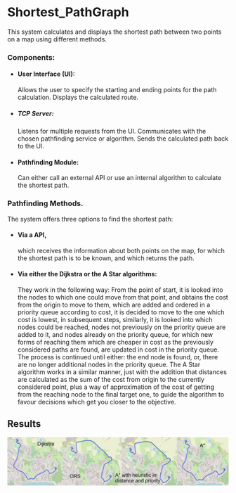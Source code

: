 # Shortest_PathGraph
This system calculates and displays the shortest path between two points on a map using different methods.

### Components: 

- #### User Interface (UI):
  Allows the user to specify the starting and ending points for the path calculation. Displays the calculated route.

- ##### TCP Server:
  Listens for multiple requests from the UI. Communicates with the chosen pathfinding service or algorithm. Sends the calculated path back to the UI.

- #### Pathfinding Module:
  Can either call an external API or use an internal algorithm to calculate the shortest path.

### Pathfinding Methods.

The system offers three options to find the shortest path:

- #### Via a API,
  which receives the information about both points on the map, for which the shortest path is to be known, and which returns the path.

- #### Via either the Dijkstra or the A Star algorithms:
  They work in the following way: From the point of start, it is looked into the nodes to which one could move from that point, and obtains the cost from the origin to move to them, which are added and ordered in a priority queue according to cost, it is decided to move to the one which cost is lowest, in subsequent steps, similarly, it is looked into which nodes could be reached, nodes not previously on the priority queue are added to it, and nodes already on the priority queue, for which new forms of reaching them which are cheaper in cost as the previously considered paths are found, are updated in cost in the priority queue. The process is continued until either: the end node is found, or, there are no longer additional nodes in the priority queue. The A Star algorithm works in a similar manner, just with the addition that distances are calculated as the sum of the cost from origin to the currently considered point, plus a way of approximation of the cost of getting from the reaching node to the final target one, to guide the algorithm to favour decisions which get you closer to the objective. 

## Results

![Shortest Paths](./Shortest_Path.jpg)
